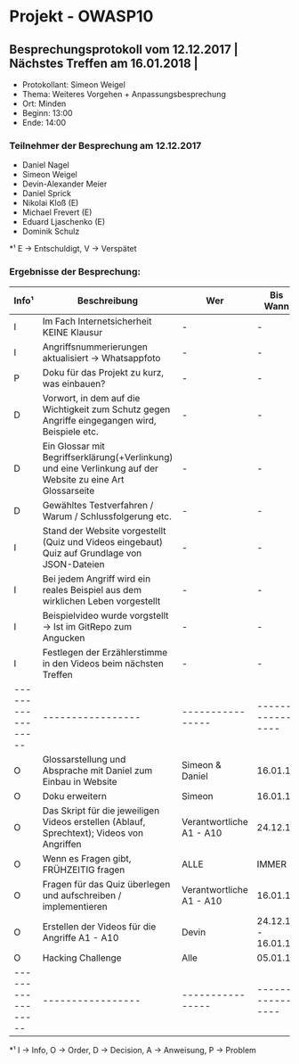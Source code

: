 ﻿# Projekt - OWASP10

## Besprechungsprotokoll vom 12.12.2017 | Nächstes Treffen am 16.01.2018 |
* Protokollant: Simeon Weigel
* Thema: Weiteres Vorgehen + Anpassungsbesprechung 
* Ort: Minden
* Beginn: 13:00
* Ende: 14:00

### Teilnehmer der Besprechung am 12.12.2017
* Daniel Nagel
* Simeon Weigel
* Devin-Alexander Meier
* Daniel Sprick 
* Nikolai Kloß (E)
* Michael Frevert (E)
* Eduard Ljaschenko (E)
* Dominik Schulz

*¹ E -> Entschuldigt, V -> Verspätet

### Ergebnisse der Besprechung:

Info¹ | Beschreibung | Wer | Bis Wann
----- | ------------ | --- | ----
I| Im Fach Internetsicherheit KEINE Klausur| - |- 
I| Angriffsnummerierungen aktualisiert -> Whatsappfoto| - |- 
P| Doku für das Projekt zu kurz, was einbauen?| - |- 
D| Vorwort, in dem auf die Wichtigkeit zum Schutz gegen Angriffe eingegangen wird, Beispiele etc.| - |- 
D| Ein Glossar mit Begriffserklärung(+Verlinkung) und eine Verlinkung auf der Website zu eine Art Glossarseite| - |- 
D| Gewähltes Testverfahren / Warum / Schlussfolgerung etc.| - |-
I| Stand der Website vorgestellt (Quiz und Videos eingebaut) Quiz auf Grundlage von JSON-Dateien| - |- 
I| Bei jedem Angriff wird ein reales Beispiel aus dem wirklichen Leben vorgestellt| - |- 
I| Beispielvideo wurde vorgstellt -> Ist im GitRepo zum Angucken| - |- 
I| Festlegen der Erzählerstimme in den Videos beim nächsten Treffen| - |- 
 -----------------|-----------------|----------------|----------------
 O| Glossarstellung und Absprache mit Daniel zum Einbau in Website | Simeon & Daniel | 16.01.18
 O| Doku erweitern | Simeon | 16.01.18
 O| Das Skript für die jeweiligen Videos erstellen (Ablauf, Sprechtext); Videos von Angriffen | Verantwortliche A1 - A10 | 24.12.17
 O| Wenn es Fragen gibt, FRÜHZEITIG fragen | ALLE| IMMER
 O| Fragen für das Quiz überlegen und aufschreiben / implementieren | Verantwortliche A1 - A10 | 16.01.18
 O| Erstellen der Videos für die Angriffe A1 - A10 | Devin | 24.12.17 - 16.01.18
 O| Hacking Challenge | Alle | 05.01.18
 -----------------|-----------------|----------------|----------------

*¹ I -> Info, O -> Order, D -> Decision, A -> Anweisung, P -> Problem